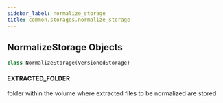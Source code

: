 ```yaml
---
sidebar_label: normalize_storage
title: common.storages.normalize_storage
---
```


## NormalizeStorage Objects

```python
class NormalizeStorage(VersionedStorage)
```

#### EXTRACTED\_FOLDER

folder within the volume where extracted files to be normalized are stored

